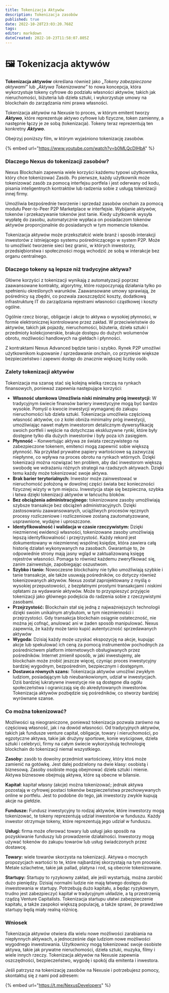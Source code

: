 ```yaml
---
title: Tokenizacja Aktywów
description: Tokenizacja zasobów
published: true
date: 2022-10-28T23:03:20.768Z
tags: 
editor: markdown
dateCreated: 2022-10-23T11:58:07.805Z
---
```


# 🖼 Tokenizacja aktywów
**Tokenizacja aktywów** określana również jako „_Tokeny zabezpieczone aktywami”_ lub „_Aktywa Tokenizowane”_ to nowa koncepcja, która wykorzystuje tokeny cyfrowe do podziału własności aktywów, takich jak nieruchomości, biżuteria lub dzieła sztuki, i wykorzystuje umowy na blockchain do zarządzania nimi prawa własności.&#x20;

Tokenizacja aktywów na Nexusie to proces, w którym emitent tworzy _**Aktywo**_, które reprezentuje aktywo cyfrowe lub fizyczne, token zamienny, a następnie łączy je ze sobą (tokenizacja). Tokeny teraz reprezentują ten konkretny _**Aktywo**_. &#x20;

Obejrzyj poniższy film, w którym wyjaśniono tokenizację zasobów.

{% embed url="https://www.youtube.com/watch?v=b0MLQcDlHbA" %}

### Dlaczego Nexus do tokenizacji zasobów?

Nexus Blockchain zapewnia wiele korzyści każdemu typowi użytkownika, który chce tokenizować Zasób. Po pierwsze, każdy użytkownik może tokenizować zasób za pomocą interfejsu portfela i jest oderwany od kodu, pisania inteligentnych kontraktów lub radzenia sobie z usługą tokenizacji innej firmy.&#x20;

Umożliwia bezpośrednie tworzenie i sprzedaż zasobów onchain za pomocą modułu Peer-to-Peer P2P Marketplace w interfejsie. Wybijanie aktywów, tokenów i przekazywanie tokenów jest tanie. Kiedy użytkownik wysyła wypłatę do zasobu, automatycznie wypłaca on posiadaczom tokenów aktywów proporcjonalnie do posiadanych w tym momencie tokenów.&#x20;

Tokenizacja aktywów może przekształcić wiele branż i sposób interakcji inwestorów z istniejącego systemu pośredniczącego w system P2P. Może to umożliwić tworzenie sieci bez granic, w których inwestorzy, przedsiębiorstwa i społeczności mogą wchodzić ze sobą w interakcje bez organu centralnego.

### **Dlaczego tokeny są lepsze niż tradycyjne aktywa?** <a href="#dlaczego-tokeny-lepsze-niż-tradycyjne-zasoby" id="dlaczego-tokeny-są-lepsze-niż-tradycyjne- zasoby"></a>

Główne korzyści z tokenizacji wynikają z automatyzacji poprzez zaawansowane kontrakty, algorytmy, które rozpoczynają działania tylko po spełnieniu określonych warunków. Zaawansowane umowy sprawiają, że pośrednicy są zbędni, co pozwala zaoszczędzić koszty, dodatkową infrastrukturę IT do zarządzania rejestrami własności cząstkowej i koszty ogólne.

Ogólnie rzecz biorąc, obligacje i akcje to aktywa o wysokiej płynności, w formie elektronicznej kontrolowane przez zakład. W przeciwieństwie do aktywów, takich jak pojazdy, nieruchomości, biżuteria, dzieła sztuki i przedmioty kolekcjonerskie, brakuje dostępu do dużych wolumenów obrotu, możliwości handlowych na giełdach i płynności.

Z kontraktami Nexus Advanced będzie tanio i szybko. Rynek P2P umożliwi użytkownikom kupowanie / sprzedawanie onchain, co przyniesie większe bezpieczeństwo i zapewni dostęp do znacznie większej liczby osób.
### Zalety tokenizacji aktywów

Tokenizacja ma szansę stać się kolejną wielką rzeczą na rynkach finansowych, ponieważ zapewnia następujące korzyści:

* **Własność ułamkowa** **Umożliwia niski minimalny próg inwestycji:** W tradycyjnym świecie finansów bariery inwestycyjne mogą być bardzo wysokie. Pomyśl o kwocie inwestycji wymaganej do zakupu nieruchomości lub dzieła sztuki. Tokenizacja umożliwia częściową własność aktywów, co z kolei obniża minimalny próg inwestycji, umożliwiając nawet małym inwestorom detalicznym dywersyfikację swoich portfeli i wejście na dotychczas ekskluzywne rynki, które były dostępne tylko dla dużych inwestorów i były poza ich zasięgiem.
* **Płynność** – Konwertując aktywa ze świata rzeczywistego na zabezpieczone tokenem, emitenci mogą zapewnić sobie większą płynność. Na przykład prywatne papiery wartościowe są zazwyczaj niepłynne, co wpływa na proces obrotu na rynkach wtórnych. Dzięki tokenizacji można rozwiązać ten problem, aby dać inwestorom większą swobodę we wdrażaniu różnych strategii na rzadszych aktywach. Dzięki temu każdy może tokenizować swoje aktywa.
* **Brak barier terytorialnych:** Inwestor może zainwestować w nieruchomość położoną w dowolnej części świata bez konieczności fizycznej wizyty w tym miejscu. Inwestycja staje się bezpieczna, szybka i łatwa dzięki tokenizacji aktywów w łańcuchu bloków.
* **Bez obciążenia administracyjnego:** tokenizowane zasoby umożliwiają szybsze transakcje bez obciążeń administracyjnych. Dzięki zastosowaniu zaawansowanych, uciążliwych procesów ręcznych procesy rozliczeniowe i rozliczeniowe zostaną zautomatyzowane, usprawnione, wydajne i uproszczone.
* **Identyfikowalność i walidacja w czasie rzeczywistym:** Dzięki niezmiennej ewidencji własności, tokenizowane zasoby umożliwiają lepszą identyfikowalność i przejrzystość. Każdy rekord jest dokumentowany w niezmiennej wspólnej księdze, która zawiera całą historię działań wykonywanych na zasobach. Gwarantuje to, że odpowiednie strony mają jasny wgląd w zaktualizowaną księgę rejestrów własności. Pomaga to również każdemu zweryfikować się, zanim zainwestuje, zapobiegając oszustwom.‍
* **Szybko i tanio:** Nowoczesne blockchainy nie tylko umożliwiają szybkie i tanie transakcje, ale także usuwają pośredników, co dotyczy również tokenizowanych aktywów. Nexus został zaprojektowany z myślą o wysokiej przepustowości, z bezpłatnymi prostymi transakcjami i niskimi opłatami za wydawanie aktywów. Może to przyspieszyć przyjęcie tokenizacji jako głównego podejścia do radzenia sobie z rzeczywistymi zasobami.
* **Przejrzystość:** Blockchain stał się jedną z najważniejszych technologii dzięki swoim unikalnym atrybutom, w tym niezmienności i przejrzystości. Gdy transakcja blockchain osiągnie ostateczność, nie można jej cofnąć, anulować ani w żaden sposób manipulować. Nexus zapewnia, że ​​każdy może tanio kupić autentyczność sprzedawanych aktywów
* **Wygoda:** Dzisiaj każdy może uzyskać ekspozycję na akcje, kupując akcje lub spekulować ich ceną za pomocą instrumentów pochodnych za pośrednictwem platform internetowych obsługiwanych przez pośredników. Internet zmienił sposób, w jaki inwestujemy, ale blockchain może zrobić jeszcze więcej, czyniąc proces inwestycyjny bardziej wygodnym, bezpośrednim, bezpiecznym i dostępnym.
* **Dostawca równych szans:** Tokenizacja aktywów umożliwi zwykłym ludziom, posiadającym lub nieubankowionym, udział w inwestycjach. Dziś bardziej lukratywne inwestycje nie są dostępne dla ogółu społeczeństwa i ograniczają się do akredytowanych inwestorów. Tokenizacja aktywów pozbędzie się pośredników, co stworzy bardziej wyrównane szanse.
### **Co można tokenizować?**

Możliwości są nieograniczone, ponieważ tokenizacja pozwala zarówno na częściową własność, jak i na dowód własności. Od tradycyjnych aktywów, takich jak fundusze venture capital, obligacje, towary i nieruchomości, po egzotyczne aktywa, takie jak drużyny sportowe, konie wyścigowe, dzieła sztuki i celebryci, firmy na całym świecie wykorzystują technologię blockchain do tokenizacji niemal wszystkiego.

**Zasoby:** zasób to dowolny przedmiot wartościowy, który ktoś może zamienić na gotówkę. Jest dalej podzielony na dwie klasy: osobistą i biznesową. Zasoby osobiste mogą obejmować dzieła sztuki i mienie. Aktywa biznesowe obejmują aktywa, które są obecne w bilansie.

**Kapitał**: kapitał własny (akcje) można tokenizować; jednak aktywa pozostają w cyfrowej postaci tokenów bezpieczeństwa przechowywanych online w portfelu. Jest to podobne do tego, jak inwestorzy zwykle kupują akcje na giełdzie.

**Fundusze:** Fundusz inwestycyjny to rodzaj aktywów, które inwestorzy mogą tokenizować, te tokeny reprezentują udział inwestorów w funduszu. Każdy inwestor otrzymuje tokeny, które reprezentują jego udział w funduszu.

**Usługi:** firma może oferować towary lub usługi jako sposób na pozyskiwanie funduszy lub prowadzenie działalności. Inwestorzy mogą używać tokenów do zakupu towarów lub usług świadczonych przez dostawcę.

**Towary:** wiele towarów skorzysta na tokenizacji. Aktywa o mocnych propozycjach wartości to te, które najbardziej skorzystają na tym procesie. Metale szlachetne, takie jak pallad, platyna i rod, są obecnie tokenizowane.

**Startupy:** Startupy to ryzykowny zakład, ale jeśli wystartują, można zarobić dużo pieniędzy. Dzisiaj normalni ludzie nie mają łatwego dostępu do inwestowania w startupy. Potrzebują dużo kapitału, a będąc ryzykownym, trudno jest zabezpieczyć kapitał w tradycyjnym układzie, a tą przestrzenią rządzą Venture Capitalists. Tokenizacja startupu ułatwi zabezpieczenie kapitału, a także zaspokoi większą populację, a także sprawi, że prawdziwe startupy będą miały realną różnicę.

### Wniosek

Tokenizacja aktywów otwiera dla wielu nowe możliwości zarabiania na niepłynnych aktywach, a jednocześnie daje ludziom nowe możliwości wygodnego inwestowania. Użytkownicy mogą tokenizować swoje osobiste aktywa, takie jak prywatne nieruchomości, dzieła sztuki, muzyka, filmy i wiele innych rzeczy. Tokenizacja aktywów na Nexusie zapewnia oszczędności, bezpieczeństwo, wygodę i spokój dla emitenta i inwestora.&#x20;

Jeśli patrzysz na tokenizację zasobów na Nexusie i potrzebujesz pomocy, skontaktuj się z nami pod adresem:

{% embed url="https://t.me/NexusDevelopers" %}